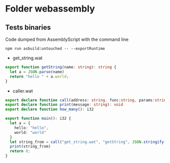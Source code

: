 # Folder webassembly

## Tests binaries

Code dumped from AssemblyScript with the command line
```
npm run asbuild:untouched -- --exportRuntime
```

- get_string.wat
```ts
export function getString(name: string): string {
  let a = JSON.parse(name)
  return "hello " + a.world;
}
```

- caller.wat
```ts
export declare function call(address: string, func:string, params:string): string
export declare function print(message: string): void
export declare function how_many(): i32

export function main(): i32 {
  let a = {
    hello: "hello",
    world: "world"
  }
  let string_from = call("get_string.wat", "getString", JSON.stringify(a))
  print(string_from)
  return 0;
}
```
